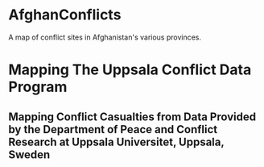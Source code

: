 # AfghanConflicts
A map of conflict sites in Afghanistan's various provinces. 


# Mapping The Uppsala Conflict Data Program 

## Mapping Conflict Casualties from Data Provided by the Department of Peace and Conflict Research at Uppsala Universitet, Uppsala, Sweden